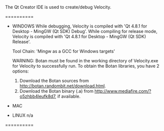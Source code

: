 The Qt Creator IDE is used to create/debug Velocity.

==========

- WINDOWS
	While debugging, Velocity is compiled with 'Qt 4.8.1 for Desktop - MingGW (Qt SDK) Debug'.
	While compiling for release mode, Velocity is compiled with 'Qt 4.8.1 for Desktop - MingGW (Qt SDK) Release'.
	
	Tool Chain: 'Mingw as a GCC for Windows targets'
	
	WARNING: Botan must be found in the working directory of Velocity.exe for Velocity to successfully run. To obtain the Botan libraries, you have 2 options:
	
	1. Download the Botan sources from http://botan.randombit.net/download.html.
	2. Download the Botan binary (.a) from http://www.mediafire.com/?o5zhbb4leufk8d7, if available.
	
- MAC

- LINUX
	n/a
	
==========
